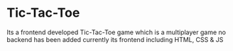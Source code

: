 # Tic-Tac-Toe
Its a frontend developed Tic-Tac-Toe game which is a multiplayer game no backend has been added currently its frontend including HTML, CSS &amp; JS

